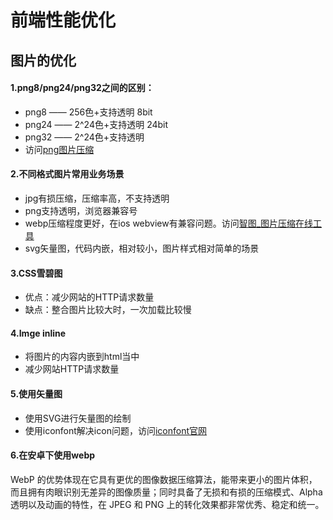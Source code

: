 <h1 aligin="center">前端性能优化</h2>

## 图片的优化
#### 1.png8/png24/png32之间的区别：

- png8 —— 256色+支持透明  8bit
- png24 —— 2^24色+支持透明 24bit
- png32 —— 2^24色+支持透明
- 访问<a href="https://tinypng.com/">png图片压缩</a>
#### 2.不同格式图片常用业务场景
- jpg有损压缩，压缩率高，不支持透明
- png支持透明，浏览器兼容号
- webp压缩程度更好，在ios webview有兼容问题。访问<a href="http://zhitu.isux.us">智图_图片压缩在线工具</a>
- svg矢量图，代码内嵌，相对较小，图片样式相对简单的场景

#### 3.CSS雪碧图
- 优点：减少网站的HTTP请求数量
- 缺点：整合图片比较大时，一次加载比较慢

#### 4.Imge inline
- 将图片的内容内嵌到html当中
- 减少网站HTTP请求数量

#### 5.使用矢量图
- 使用SVG进行矢量图的绘制
- 使用iconfont解决icon问题，访问<a href="http://www.iconfont.cn/">iconfont官网</a>

#### 6.在安卓下使用webp
<p>WebP 的优势体现在它具有更优的图像数据压缩算法，能带来更小的图片体积，而且拥有肉眼识别无差异的图像质量；同时具备了无损和有损的压缩模式、Alpha 透明以及动画的特性，在 JPEG 和 PNG 上的转化效果都非常优秀、稳定和统一。
</p>
